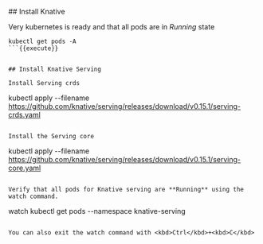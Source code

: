## Install Knative

Very kubernetes is ready and that all pods are in _Running_ state
```
kubectl get pods -A
```{{execute}}


## Install Knative Serving

Install Serving crds
```
kubectl apply --filename https://github.com/knative/serving/releases/download/v0.15.1/serving-crds.yaml
```{{execute}}

Install the Serving core
```
kubectl apply --filename https://github.com/knative/serving/releases/download/v0.15.1/serving-core.yaml
```{{execute}}

Verify that all pods for Knative serving are **Running** using the watch command.
```
watch kubectl get pods --namespace knative-serving
```{{execute interrupt}}

You can also exit the watch command with <kbd>Ctrl</kbd>+<kbd>C</kbd>
